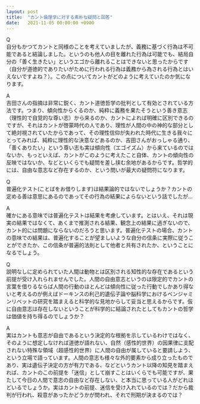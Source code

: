 ```yaml
---
layout: post
title:  "カント倫理学に対する素朴な疑問と回答"
date:   2021-11-05 00:00:00 +0900
---
```

Q  
自分もかつてカントと同様のことを考えていましたが、義務に基づく行為は不可能であると結論しました。というのも他人の目を離れた行為は可能でも、結局自分の「善く生きたい」というエゴから離れることはできないと思ったからです（自分が道徳的でありたいがために行われる行為は義務から為される行為とはいえないですよね？）。この点についてカントがどのように考えていたのか気になります。  

A  
吉田さんの指摘は非常に鋭く、カント道徳哲学の批判として有効とされている方法です。つまり、傾向性からくるのか、純粋に義務を果たそうという善き意志（理性的で自覚的な尊い志）から来るのか、カントによれば明確に区別できるのですが、それはカントが啓蒙時代の人であり、理性が人間の中の神的な部分として絶対視されていたからであって、その理性信仰が失われた時代に生きる我々にとってみれば、純粋に理性的な決意などあるのか、吉田さんがおっしゃる通り、「善くありたい」という尊い志も実は傾向性（エゴイズム）から来ているのではないか、もっといえば、カントがこのように考えたこと自体、カントの傾向性の反映ではないか、などといくらでも疑問を差し挟む余地があるからです。哲学的には、自由な意志など存在するのか、という問いが最大の疑問符になります。  

Q  
普遍化テスト(ことばをお借りします)は結果論的ではないでしょうか？カントの定める善は意思にあるのであってその行為の結果によらないという話でしたが...  

A  
確かにある意味では普遍化テストは結果を考慮しています。とはいえ、それは現実の結果ではなくて、あくまで推測される結果、観念上の結果に過ぎないので、カント的には問題にならないのだろうと思います。普遍化テストの場合、カントの意味での結果は、普遍化することが望ましいような自分の信条に実際に従うことができたか、この信条が普遍的法則として他者と共有されたか、ということになるでしょう。  

Q  
説明なしに定められていた人間は動物とは区別される知性的な存在であるという前提が受け入れられませんでした。人間の自由意志というのは限定的でカントの言葉を借りるならば人間の行動のほとんどは傾向性に従った行動でしかあり得ないと考えるのが例えばドーキンスの利己的遺伝子論や脳科学におけるベンジャミンリベットの研究を踏まえると科学的な見地からして妥当と思えるからです。仮に自由意志は存在しないということが科学的に結論されたとしてもカントの哲学は価値を持ち得るのでしょうか？  

A  
実はカントも意志が自由であるという決定的な根拠を示しているわけではなく、そのように想定しなければ道徳が語れない、自然（感性的世界）の因果律に支配されない特殊な領域（超感性的世界）に人間の自由が属していると要請しよう、という立場で語っています。人間の意志も様々な外的要素から成り立ったものであり、実は遺伝子決定の方が有力である、などというカント以降の知見を踏まえれば、カントのこの前提を「迷信」として崩すことはいくらでも可能ですが、果たして今日の人間で意志の自由など存在しない、と本当に思っている人がどれほどいるでしょうか。実はカントの前提、迷信を受け入れているのでは？だから裁判が行われ、殺意があったかどうかが問われ、それで刑期が決まるのでは？

